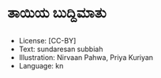 # ತಾಯಿಯ ಬುದ್ದಿಮಾತು

##
* License: [CC-BY]
* Text: sundaresan subbiah
* Illustration: Nirvaan Pahwa, Priya Kuriyan
* Language: kn
